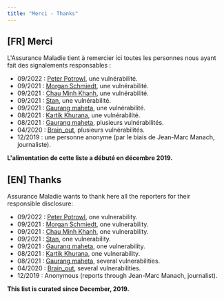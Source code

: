 ```yaml
---
title: "Merci - Thanks"
---
```


## [FR] Merci
L'Assurance Maladie tient à remercier ici toutes les personnes nous ayant fait des signalements responsables :

- 09/2022 : [Peter Potrowl](https://sitemai.eu), une vulnérabilité.
- 09/2021 : [Morgan Schmiedt](https://www.ewatchers.org), une vulnérabilité.
- 09/2021 : [Chau Minh Khanh](https://www.linkedin.com/in/khanhchauminh), une vulnérabilité.
- 09/2021 : [Stan](https://twitter.com/spooky360/), une vulnérabilité.
- 09/2021 : [Gaurang maheta](https://www.linkedin.com/in/gaurang883), une vulnérabilité.
- 08/2021 : [Kartik Khurana](https://www.linkedin.com/in/kartik-khurana-878739175/), une vulnérabilité.
- 08/2021 : [Gaurang maheta](https://www.linkedin.com/in/gaurang883), plusieurs vulnérabilités.
- 04/2020 : [Brain_out](https://twitter.com/Brain_Out_?s=09), plusieurs vulnérabilités.
- 12/2019 : une personne anonyme (par le biais de Jean-Marc Manach, journaliste).

**L'alimentation de cette liste a débuté en décembre 2019.**

## [EN] Thanks
Assurance Maladie wants to thank here all the reporters for their responsible disclosure:

- 09/2022 : [Peter Potrowl](https://sitemai.eu), one vulnerability.
- 09/2021 : [Morgan Schmiedt](https://www.ewatchers.org), one vulnerability.
- 09/2021 : [Chau Minh Khanh](https://www.linkedin.com/in/khanhchauminh), one vulnerability.
- 09/2021 : [Stan](https://twitter.com/spooky360/), one vulnerability.
- 09/2021 : [Gaurang maheta](https://www.linkedin.com/in/gaurang883), one vulnerability.
- 08/2021 : [Kartik Khurana](https://www.linkedin.com/in/kartik-khurana-878739175/), one vulnerability.
- 08/2021 : [Gaurang maheta](https://www.linkedin.com/in/gaurang883), several vulnerabilities.
- 04/2020 : [Brain_out](https://twitter.com/Brain_Out_?s=09), several vulnerabilities.
- 12/2019 : Anonymous (reports through Jean-Marc Manach, journalist).

**This list is curated since December, 2019.**
